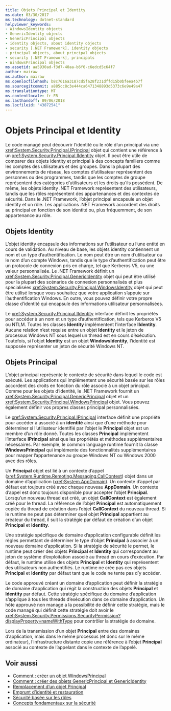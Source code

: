 ```yaml
---
title: Objets Principal et Identity
ms.date: 03/30/2017
ms.technology: dotnet-standard
helpviewer_keywords:
- WindowsIdentity objects
- GenericIdentity objects
- GenericPrincipal objects
- identity objects, about identity objects
- security [.NET Framework], identity objects
- principal objects, about principal objects
- security [.NET Framework], principals
- WindowsPrincipal objects
ms.assetid: aa5930ad-f3d7-40aa-b6f6-c6edcd5c64f7
author: mairaw
ms.author: mairaw
ms.openlocfilehash: b8c7616a3187cd5fa28f231dffd15b0bfeea4b7f
ms.sourcegitcommit: a885cc8c3e444ca6471348893d5373c6e9e49a47
ms.translationtype: MT
ms.contentlocale: fr-FR
ms.lasthandoff: 09/06/2018
ms.locfileid: "43872541"
---
```

# <a name="principal-and-identity-objects"></a>Objets Principal et Identity
Le code managé peut découvrir l’identité ou le rôle d’un principal via une <xref:System.Security.Principal.IPrincipal> objet qui contient une référence à un <xref:System.Security.Principal.IIdentity> objet. Il peut être utile de comparer des objets identity et principal à des concepts familiers comme les comptes des utilisateurs et des groupes. Dans la plupart des environnements de réseau, les comptes d’utilisateur représentent des personnes ou des programmes, tandis que les comptes de groupe représentent des catégories d’utilisateurs et les droits qu’ils possèdent. De même, les objets identity .NET Framework représentent des utilisateurs, tandis que les rôles représentent des appartenances et des contextes de sécurité. Dans le .NET Framework, l’objet principal encapsule un objet identity et un rôle. Les applications .NET Framework accordent des droits au principal en fonction de son identité ou, plus fréquemment, de son appartenance au rôle.  
  
## <a name="identity-objects"></a>Objets Identity  
 L’objet identity encapsule des informations sur l’utilisateur ou l’une entité en cours de validation. Au niveau de base, les objets identity contiennent un nom et un type d’authentification. Le nom peut être un nom d’utilisateur ou le nom d’un compte Windows, tandis que le type d’authentification peut être un protocole de connexion pris en charge, tel que Kerberos V5, ou une valeur personnalisée. Le .NET Framework définit un <xref:System.Security.Principal.GenericIdentity> objet qui peut être utilisé pour la plupart des scénarios de connexion personnalisés et plus spécialisées <xref:System.Security.Principal.WindowsIdentity> objet qui peut être utilisé lorsque vous souhaitez que votre application s’appuie sur l’authentification Windows. En outre, vous pouvez définir votre propre classe d’identité qui encapsule des informations utilisateur personnalisées.  
  
 Le <xref:System.Security.Principal.IIdentity> interface définit les propriétés pour accéder à un nom et un type d’authentification, tels que Kerberos V5 ou NTLM. Toutes les classes **Identity** implémentent l’interface **IIdentity**. Aucune relation n’est requise entre un objet **Identity** et le jeton de processus Windows NT sous lequel un thread est en cours d’exécution. Toutefois, si l’objet **Identity** est un objet **WindowsIdentity**, l’identité est supposée représenter un jeton de sécurité Windows NT.  
  
## <a name="principal-objects"></a>Objets Principal  
 L’objet principal représente le contexte de sécurité dans lequel le code est exécuté. Les applications qui implémentent une sécurité basée sur les rôles accordent des droits en fonction du rôle associé à un objet principal. Comme pour les objets d’identité, le .NET Framework fournit un <xref:System.Security.Principal.GenericPrincipal> objet et un <xref:System.Security.Principal.WindowsPrincipal> objet. Vous pouvez également définir vos propres classes principal personnalisées.  
  
 Le <xref:System.Security.Principal.IPrincipal> interface définit une propriété pour accéder à associé à un **identité** ainsi que d’une méthode pour déterminer si l’utilisateur identifié par l’objet le **Principal** objet est un membre d’un rôle donné. Toutes les classes **Principal** implémentent l’interface **IPrincipal** ainsi que les propriétés et méthodes supplémentaires nécessaires. Par exemple, le common language runtime fournit la classe **WindowsPrincipal** qui implémente des fonctionnalités supplémentaires pour mapper l’appartenance au groupe Windows NT ou Windows 2000 avec des rôles.  
  
 Un **Principal** objet est lié à un contexte d’appel (<xref:System.Runtime.Remoting.Messaging.CallContext>) objet dans un domaine d’application (<xref:System.AppDomain>). Un contexte d’appel par défaut est toujours créé avec chaque nouveau **AppDomain**. Un contexte d’appel est donc toujours disponible pour accepter l’objet **Principal**. Lorsqu’un nouveau thread est créé, un objet **CallContext** est également créé pour le thread. La référence de l’objet **Principal** est automatiquement copiée du thread de création dans l’objet **CallContext** du nouveau thread. Si le runtime ne peut pas déterminer quel objet **Principal** appartient au créateur du thread, il suit la stratégie par défaut de création d’un objet **Principal** et **Identity**.  
  
 Une stratégie spécifique de domaine d’application configurable définit les règles permettant de déterminer le type d’objet **Principal** à associer à un nouveau domaine d’application. Si la stratégie de sécurité le permet, le runtime peut créer des objets **Principal** et **Identity** qui correspondent au jeton de système d’exploitation associé au thread en cours d’exécution. Par défaut, le runtime utilise des objets **Principal** et **Identity** qui représentent des utilisateurs non authentifiés. Le runtime ne crée pas ces objets **Principal** et **Identity** par défaut tant que le code ne tente pas d’y accéder.  
  
 Le code approuvé créant un domaine d’application peut définir la stratégie de domaine d’application qui régit la construction des objets **Principal** et **Identity** par défaut. Cette stratégie spécifique du domaine d’application s’applique à tous les threads d’exécution dans ce domaine d’application. Un hôte approuvé non managé a la possibilité de définir cette stratégie, mais le code managé qui définit cette stratégie doit avoir le <xref:System.Security.Permissions.SecurityPermission?displayProperty=nameWithType> pour contrôler la stratégie de domaine.  
  
 Lors de la transmission d’un objet **Principal** entre des domaines d’application, mais dans le même processus (et donc sur le même ordinateur), l’infrastructure distante copie une référence à l’objet **Principal** associé au contexte de l’appelant dans le contexte de l’appelé.  
  
## <a name="see-also"></a>Voir aussi

- [Comment : créer un objet WindowsPrincipal](../../../docs/standard/security/how-to-create-a-windowsprincipal-object.md)  
- [Comment : créer des objets GenericPrincipal et GenericIdentity](../../../docs/standard/security/how-to-create-genericprincipal-and-genericidentity-objects.md)  
- [Remplacement d’un objet Principal](../../../docs/standard/security/replacing-a-principal-object.md)  
- [Emprunt d’identité et restauration](../../../docs/standard/security/impersonating-and-reverting.md)  
- [Sécurité basée sur les rôles](../../../docs/standard/security/role-based-security.md)  
- [Concepts fondamentaux sur la sécurité](../../../docs/standard/security/key-security-concepts.md)
